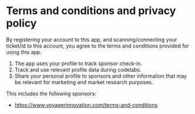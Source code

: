 # Terms and conditions and privacy policy

By registering your account to this app, and scanning/connecting your ticket/id to this account, you agree to the terms and conditions provided for using this app.

1. The app uses your profile to track sponsor check-in.
2. Track and use relevant profile data during codelabs.
3. Share your personal profile to sponsors and other information that may be relevant for marketing and market research purposes.

This includes the following sponsors:
- https://www.voyagerinnovation.com/terms-and-conditions